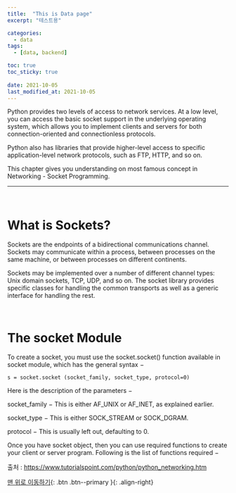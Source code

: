 ```yaml
---
title:  "This is Data page" 
excerpt: "테스트용"

categories:
  - data
tags:
  - [data, backend]

toc: true
toc_sticky: true
 
date: 2021-10-05
last_modified_at: 2021-10-05
---
```

Python provides two levels of access to network services. At a low level, you can access the basic socket support in the underlying operating system, which allows you to implement clients and servers for both connection-oriented and connectionless protocols.

Python also has libraries that provide higher-level access to specific application-level network protocols, such as FTP, HTTP, and so on.

This chapter gives you understanding on most famous concept in Networking - Socket Programming.


---
<br>

# What is Sockets?

Sockets are the endpoints of a bidirectional communications channel. Sockets may communicate within a process, between processes on the same machine, or between processes on different continents.

Sockets may be implemented over a number of different channel types: Unix domain sockets, TCP, UDP, and so on. The socket library provides specific classes for handling the common transports as well as a generic interface for handling the rest.

<br>

# The socket Module

To create a socket, you must use the socket.socket() function available in socket module, which has the general syntax −

~~~
s = socket.socket (socket_family, socket_type, protocol=0)
~~~

Here is the description of the parameters −

socket_family − This is either AF_UNIX or AF_INET, as explained earlier.

socket_type − This is either SOCK_STREAM or SOCK_DGRAM.

protocol − This is usually left out, defaulting to 0.

Once you have socket object, then you can use required functions to create your client or server program. Following is the list of functions required −

출처 : https://www.tutorialspoint.com/python/python_networking.htm

[맨 위로 이동하기](#){: .btn .btn--primary }{: .align-right}
